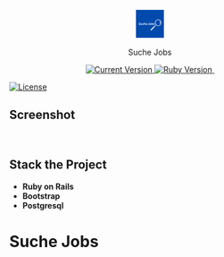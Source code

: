 <p align="center">
  <a href="#">
   <img alt="Suche Jobs" src="https://github.com/RaquelLima7/suche_jobs/blob/master/app/assets/images/SucheJobs.png" width="50">
  </a>
</p>
<p align="center">Suche Jobs</p>

<p align="center">
  <a href="#">
    <img alt="Current Version" src="https://img.shields.io/badge/version-1.0.0 -blue.svg">
  </a>
  <a href="https://ruby-doc.org/core-2.6.8/">
    <img alt="Ruby Version" src="https://img.shields.io/badge/Ruby-2.6.8 -green.svg" target="_blank">
  </a>
  <a href="https://guides.rubyonrails.org/6_1_release_notes.html">
    <img alt="" src="https://img.shields.io/badge/Rails-~> 6.0.4-blue.svg" target="_blank">
  </a>
</p>

[![License](https://img.shields.io/badge/License-Apache%202.0-blue.svg)](https://opensource.org/licenses/Apache-2.0)

## Screenshot
![]()

## Stack the Project

- **Ruby on Rails**
- **Bootstrap**
- **Postgresql**

# Suche Jobs
